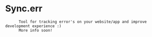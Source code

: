 # Sync.err

          Tool for tracking error's on your website/app and improve development experience :)
          More info soon!
